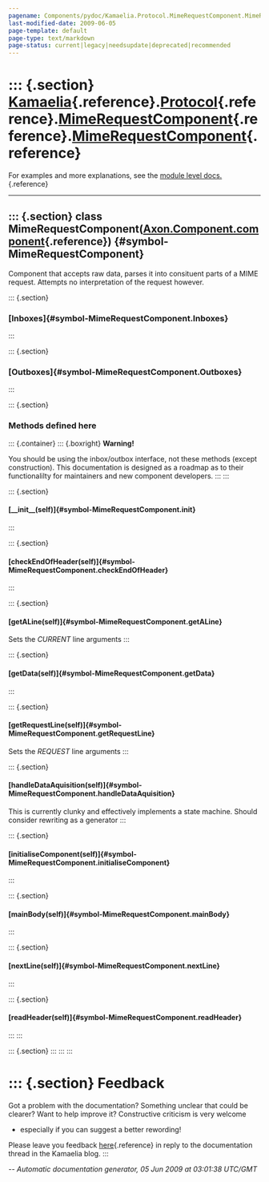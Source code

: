 ```yaml
---
pagename: Components/pydoc/Kamaelia.Protocol.MimeRequestComponent.MimeRequestComponent
last-modified-date: 2009-06-05
page-template: default
page-type: text/markdown
page-status: current|legacy|needsupdate|deprecated|recommended
---
```

::: {.section}
[Kamaelia](/Components/pydoc/Kamaelia.html){.reference}.[Protocol](/Components/pydoc/Kamaelia.Protocol.html){.reference}.[MimeRequestComponent](/Components/pydoc/Kamaelia.Protocol.MimeRequestComponent.html){.reference}.[MimeRequestComponent](/Components/pydoc/Kamaelia.Protocol.MimeRequestComponent.MimeRequestComponent.html){.reference}
=================================================================================================================================================================================================================================================================================================================================================

For examples and more explanations, see the [module level
docs.](/Components/pydoc/Kamaelia.Protocol.MimeRequestComponent.html){.reference}

------------------------------------------------------------------------

::: {.section}
class MimeRequestComponent([Axon.Component.component](/Docs/Axon/Axon.Component.component.html){.reference}) {#symbol-MimeRequestComponent}
------------------------------------------------------------------------------------------------------------

Component that accepts raw data, parses it into consituent parts of a
MIME request. Attempts no interpretation of the request however.

::: {.section}
### [Inboxes]{#symbol-MimeRequestComponent.Inboxes}
:::

::: {.section}
### [Outboxes]{#symbol-MimeRequestComponent.Outboxes}
:::

::: {.section}
### Methods defined here

::: {.container}
::: {.boxright}
**Warning!**

You should be using the inbox/outbox interface, not these methods
(except construction). This documentation is designed as a roadmap as to
their functionalilty for maintainers and new component developers.
:::
:::

::: {.section}
#### [\_\_init\_\_(self)]{#symbol-MimeRequestComponent.__init__}
:::

::: {.section}
#### [checkEndOfHeader(self)]{#symbol-MimeRequestComponent.checkEndOfHeader}
:::

::: {.section}
#### [getALine(self)]{#symbol-MimeRequestComponent.getALine}

Sets the *CURRENT* line arguments
:::

::: {.section}
#### [getData(self)]{#symbol-MimeRequestComponent.getData}
:::

::: {.section}
#### [getRequestLine(self)]{#symbol-MimeRequestComponent.getRequestLine}

Sets the *REQUEST* line arguments
:::

::: {.section}
#### [handleDataAquisition(self)]{#symbol-MimeRequestComponent.handleDataAquisition}

This is currently clunky and effectively implements a state machine.
Should consider rewriting as a generator
:::

::: {.section}
#### [initialiseComponent(self)]{#symbol-MimeRequestComponent.initialiseComponent}
:::

::: {.section}
#### [mainBody(self)]{#symbol-MimeRequestComponent.mainBody}
:::

::: {.section}
#### [nextLine(self)]{#symbol-MimeRequestComponent.nextLine}
:::

::: {.section}
#### [readHeader(self)]{#symbol-MimeRequestComponent.readHeader}
:::
:::

::: {.section}
:::
:::
:::

::: {.section}
Feedback
========

Got a problem with the documentation? Something unclear that could be
clearer? Want to help improve it? Constructive criticism is very welcome
- especially if you can suggest a better rewording!

Please leave you feedback
[here](../../../cgi-bin/blog/blog.cgi?rm=viewpost&nodeid=1142023701){.reference}
in reply to the documentation thread in the Kamaelia blog.
:::

*\-- Automatic documentation generator, 05 Jun 2009 at 03:01:38 UTC/GMT*
